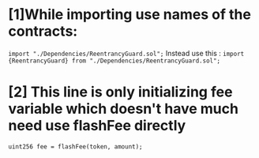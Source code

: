 # [1]While importing use names of the contracts:
`import "./Dependencies/ReentrancyGuard.sol";`
Instead use this :
`import {ReentrancyGuard} from "./Dependencies/ReentrancyGuard.sol";`

# [2] This line is only initializing fee variable which doesn't have much need use flashFee directly
`uint256 fee = flashFee(token, amount); `
